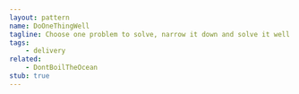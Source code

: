 ```yaml
---
layout: pattern
name: DoOneThingWell
tagline: Choose one problem to solve, narrow it down and solve it well.
tags:
    - delivery
related:
    - DontBoilTheOcean
stub: true
---
```

